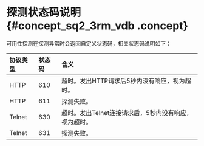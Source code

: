 # 探测状态码说明 {#concept_sq2_3rm_vdb .concept}

可用性探测在探测异常时会返回自定义状态码，相关状态码说明如下：

|协议类型|状态码|含义|
|:---|:--|:-|
|HTTP|610|超时。发出HTTP请求后5秒内没有响应，视为超时。|
|HTTP|611|探测失败。|
|Telnet|630|超时。发出Telnet连接请求后，5秒内没有响应，视为超时。|
|Telnet|631|探测失败。|


